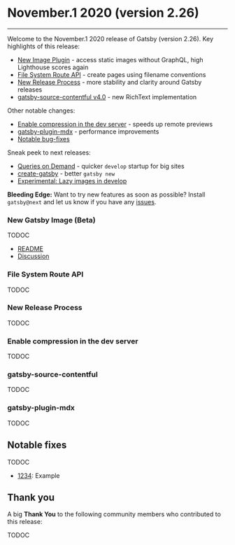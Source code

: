 # November.1 2020 (version 2.26)

---

Welcome to the November.1 2020 release of Gatsby (version 2.26). Key highlights of this release:

- [New Image Plugin](#new-gatsby-image-beta) - access static images without GraphQL, high Lighthouse scores again
- [File System Route API](#file-system-route-api) - create pages using filename conventions
- [New Release Process](#new-release-process) - more stability and clarity around Gatsby releases
- [gatsby-source-contentful v4.0](#gatsby-source-contentful) - new RichText implementation

Other notable changes:

- [Enable compression in the dev server](#enable-compression-in-the-dev-server) - speeds up remote previews
- [gatsby-plugin-mdx](#gatsby-plugin-mdx) - performance improvements
- [Notable bug-fixes](#)

Sneak peek to next releases:

- [Queries on Demand](#) - quicker `develop` startup for big sites
- [create-gatsby](#) - better `gatsby new`
- [Experimental: Lazy images in develop](#)

**Bleeding Edge:** Want to try new features as soon as possible? Install `gatsby@next` and let us know
if you have any [issues](https://github.com/gatsbyjs/gatsby/issues).

### New Gatsby Image (Beta)

TODOC

- [README](https://github.com/gatsbyjs/gatsby/tree/master/packages/gatsby-plugin-image)
- [Discussion](https://github.com/gatsbyjs/gatsby/discussions/27950)

### File System Route API

TODOC

### New Release Process

TODOC

### Enable compression in the dev server

TODOC

### gatsby-source-contentful

TODOC

### gatsby-plugin-mdx

TODOC

## Notable fixes

TODOC

- [1234](https://github.com/gatsby/gatsby/issues/1234): Example

## Thank you

A big **Thank You** to the following community members who contributed to this release:

TODOC
